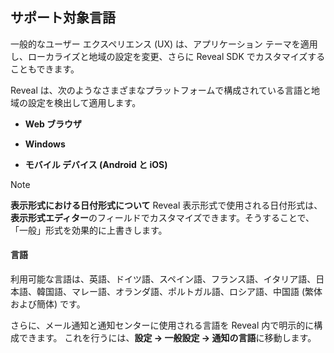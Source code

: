 ## サポート対象言語

一般的なユーザー エクスペリエンス (UX) は、アプリケーション テーマを適用し、ローカライズと地域の設定を変更、さらに Reveal SDK でカスタマイズすることもできます。

Reveal は、次のようなさまざまなプラットフォームで構成されている言語と地域の設定を検出して適用します。

  - **Web ブラウザ**

  - **Windows**

  - **モバイル デバイス (Android と iOS)**

> [!NOTE]
>**表示形式における日付形式について**
>Reveal 表示形式で使用される日付形式は、**表示形式エディター**のフィールドでカスタマイズできます。そうすることで、「一般」形式を効果的に上書きします。

#### 言語

利用可能な言語は、英語、ドイツ語、スペイン語、フランス語、イタリア語、日本語、韓国語、マレー語、オランダ語、ポルトガル語、ロシア語、中国語 (繁体および簡体) です。



さらに、メール通知と通知センターに使用される言語を Reveal 内で明示的に構成できます。
これを行うには、**設定 -> 一般設定 -> 通知の言語**に移動します。
